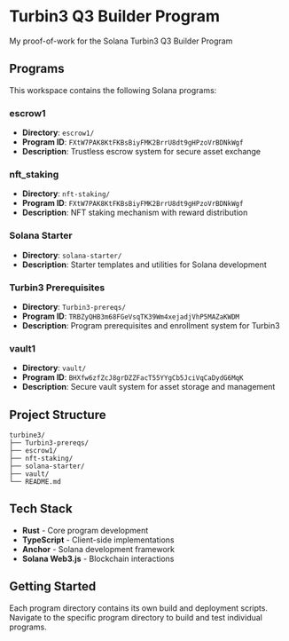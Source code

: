 # Turbin3 Q3 Builder Program

My proof-of-work for the Solana Turbin3 Q3 Builder Program

## Programs

This workspace contains the following Solana programs:

### escrow1
- **Directory**: `escrow1/`
- **Program ID**: `FXtW7PAK8KtFKBsBiyFMK2BrrU8dt9gHPzoVrBDNkWgf`
- **Description**: Trustless escrow system for secure asset exchange

### nft_staking
- **Directory**: `nft-staking/`
- **Program ID**: `FXtW7PAK8KtFKBsBiyFMK2BrrU8dt9gHPzoVrBDNkWgf`
- **Description**: NFT staking mechanism with reward distribution

### Solana Starter
- **Directory**: `solana-starter/`
- **Description**: Starter templates and utilities for Solana development

### Turbin3 Prerequisites
- **Directory**: `Turbin3-prereqs/`
- **Program ID**: `TRBZyQHB3m68FGeVsqTK39Wm4xejadjVhP5MAZaKWDM`
- **Description**: Program prerequisites and enrollment system for Turbin3

### vault1
- **Directory**: `vault/`
- **Program ID**: `BHXfw6zfZcJ8grDZZFacT55YYgCb5JciVqCaDydG6MqK`
- **Description**: Secure vault system for asset storage and management

## Project Structure

```
turbine3/
├── Turbin3-prereqs/
├── escrow1/
├── nft-staking/
├── solana-starter/
├── vault/
└── README.md
```

## Tech Stack

- **Rust** - Core program development
- **TypeScript** - Client-side implementations  
- **Anchor** - Solana development framework
- **Solana Web3.js** - Blockchain interactions

## Getting Started

Each program directory contains its own build and deployment scripts. Navigate to the specific program directory to build and test individual programs.


